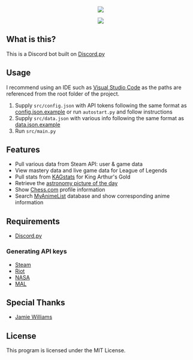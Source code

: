 <br>

<p align="center">
  <img src="https://cdn.discordapp.com/banners/1042455483702849677/fa2e1953f19bf119c323cce3b29ce261.png?size=480" />
</p>

<p align="center">
  <img src="https://cdn.discordapp.com/avatars/1042455483702849677/af839e1fbe77deab0ad768b8a2a13569.png" />
</p>



## What is this?
This is a Discord bot built on [Discord.py](https://discordpy.readthedocs.io/en/stable/)

## Usage
I recommend using an IDE such as [Visual Studio Code](https://code.visualstudio.com/) as the paths are referenced from the root folder of the project.
1. Supply `src/config.json` with API tokens following the same format as [config.json.example](src/config.json.example) or run `autostart.py` and follow instructions
2. Supply `src/data.json` with various info following the same format as [data.json.example](src/data.json.example)
3. Run `src/main.py`

## Features
* Pull various data from Steam API: user & game data
* View mastery data and live game data for League of Legends
* Pull stats from [KAGstats](https://kagstats.com) for King Arthur's Gold
* Retrieve the [astronomy picture of the day](https://apod.nasa.gov/apod/astropix.html)
* Show [Chess.com](https://chess.com) profile information
* Search [MyAnimeList](https://myanimelist.net) database and show corresponding anime information

## Requirements
* [Discord.py](https://discordpy.readthedocs.io/en/stable/)

### Generating API keys
* [Steam](https://steamcommunity.com/dev)
* [Riot](https://developer.riotgames.com/)
* [NASA](https://api.nasa.gov/)
* [MAL](https://myanimelist.net/apiconfig)

## Special Thanks
* [Jamie Williams](https://github.com/JamieLWilliams)

## License
This program is licensed under the MIT License.
